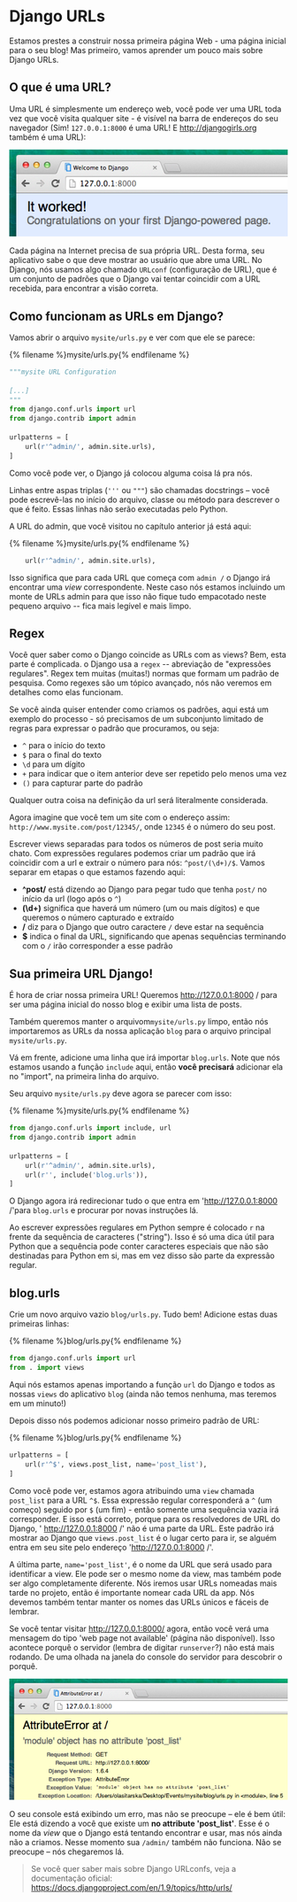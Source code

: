 # Django URLs

Estamos prestes a construir nossa primeira página Web - uma página inicial para o seu blog! Mas primeiro, vamos aprender um pouco mais sobre Django URLs.

## O que é uma URL?

Uma URL é simplesmente um endereço web, você pode ver uma URL toda vez que você visita qualquer site - é visível na barra de endereços do seu navegador (Sim! `127.0.0.1:8000` é uma URL! E http://djangogirls.org também é uma URL):

![Url](images/url.png)

Cada página na Internet precisa de sua própria URL. Desta forma, seu aplicativo sabe o que deve mostrar ao usuário que abre uma URL. No Django, nós usamos algo chamado `URLconf` (configuração de URL), que é um conjunto de padrões que o Django vai tentar coincidir com a URL recebida, para encontrar a visão correta.

## Como funcionam as URLs em Django?

Vamos abrir o arquivo `mysite/urls.py` e ver com que ele se parece:

{% filename %}mysite/urls.py{% endfilename %}
```python
"""mysite URL Configuration

[...]
"""
from django.conf.urls import url
from django.contrib import admin

urlpatterns = [
    url(r'^admin/', admin.site.urls),
]
```

Como você pode ver, o Django já colocou alguma coisa lá pra nós.

Linhas entre aspas triplas (`'''` ou `"""`)  são chamadas docstrings – você pode escrevê-las no início do arquivo, classe ou
método para descrever o que é feito. Essas linhas não serão executadas pelo Python.

A URL do admin, que você visitou no capítulo anterior já está aqui:

{% filename %}mysite/urls.py{% endfilename %}
```python
    url(r'^admin/', admin.site.urls),
```

Isso significa que para cada URL que começa com `admin /` o Django irá encontrar uma *view* correspondente. Neste caso nós estamos incluindo um monte de URLs admin para que isso não fique tudo empacotado neste pequeno arquivo -- fica mais legível e mais limpo.

## Regex

Você quer saber como o Django coincide as URLs com as views? Bem, esta parte é complicada. o Django usa a `regex` -- abreviação de "expressões regulares". Regex tem muitas (muitas!) normas que formam um padrão de pesquisa. Como regexes são um tópico avançado, nós não veremos em detalhes como elas funcionam.

Se você ainda quiser entender como criamos os padrões, aqui está um exemplo do processo - só precisamos de um subconjunto limitado de regras para expressar o padrão que procuramos, ou seja:

* `^` para o início do texto
* `$` para o final do texto
* `\d` para um dígito
* `+` para indicar que o item anterior deve ser repetido pelo menos uma vez 
* `()` para capturar parte do padrão

Qualquer outra coisa na definição da url será literalmente considerada.

Agora imagine que você tem um site com o endereço assim: `http://www.mysite.com/post/12345/`, onde `12345` é o número do seu post.

Escrever views separadas para todos os números de post seria muito chato. Com expressões regulares podemos criar um padrão que irá coincidir com a url e extrair o número para nós: `^post/(\d+)/$`. Vamos separar em etapas o que estamos fazendo aqui:

*   **^post/** está dizendo ao Django para pegar tudo que tenha `post/` no início da url (logo após o `^`)
*   **(\d+)** significa que haverá um número (um ou mais dígitos) e que queremos o número capturado e extraído
*   **/** diz para o Django que outro caractere `/` deve estar na sequência
*   **$** indica o final da URL, significando que apenas sequências terminando com o `/` irão corresponder a esse padrão

## Sua primeira URL Django!

É hora de criar nossa primeira URL! Queremos http://127.0.0.1:8000 / para ser uma página inicial do nosso blog e exibir uma lista de posts.

Também queremos manter o arquivom`mysite/urls.py` limpo, então nós importaremos as URLs da nossa aplicação `blog` para o arquivo principal `mysite/urls.py`.

Vá em frente, adicione uma linha que irá importar `blog.urls`. Note que nós estamos usando a função `include` aqui, então **você precisará** adicionar ela no "import", na primeira linha do arquivo.

Seu arquivo `mysite/urls.py` deve agora se parecer com isso:

{% filename %}mysite/urls.py{% endfilename %}
```python
from django.conf.urls import include, url
from django.contrib import admin

urlpatterns = [
    url(r'^admin/', admin.site.urls),
    url(r'', include('blog.urls')),
]
```

O Django agora irá redirecionar tudo o que entra em 'http://127.0.0.1:8000 /'para `blog.urls` e procurar por novas instruções lá.

Ao escrever expressões regulares em Python sempre é colocado `r` na frente da sequência de caracteres ("string"). Isso é só uma dica útil para Python que a sequência pode conter caracteres especiais que não são destinadas para Python em si, mas em vez disso são parte da expressão regular.

## blog.urls

Crie um novo arquivo vazio `blog/urls.py`. Tudo bem! Adicione estas duas primeiras linhas:

{% filename %}blog/urls.py{% endfilename %}
```python
from django.conf.urls import url
from . import views
```

Aqui nós estamos apenas importando a função `url` do Django e todos as nossas `views` do aplicativo `blog` (ainda não temos nenhuma, mas teremos em um minuto!)

Depois disso nós podemos adicionar nosso primeiro padrão de URL:

{% filename %}blog/urls.py{% endfilename %}
```python
urlpatterns = [
    url(r'^$', views.post_list, name='post_list'),
]
```

Como você pode ver, estamos agora atribuindo uma `view` chamada `post_list` para a URL `^$`. Essa expressão regular corresponderá a `^` (um começo) seguido por `$` (um fim) - então somente uma sequência vazia irá corresponder. E isso está correto, porque para os resolvedores de URL do Django, ' http://127.0.0.1:8000 /' não é uma parte da URL. Este padrão irá mostrar ao Django que `views.post_list` é o lugar certo para ir, se alguém entra em seu site pelo endereço 'http://127.0.0.1:8000 /'.

A última parte, `name='post_list'`, é o nome da URL que será usado para identificar a view. Ele pode ser o mesmo nome da view, mas também pode ser algo completamente diferente. Nós iremos usar URLs nomeadas mais tarde no projeto, então é importante nomear cada URL da app. Nós devemos também tentar manter os nomes das URLs únicos e fáceis de lembrar.

Se você tentar visitar http://127.0.0.1:8000/ agora, então você verá uma mensagem do tipo 'web page not available' (página não disponível). Isso acontece porquê o servidor (lembra de digitar `runserver`?) não está mais rodando. De uma olhada na janela do console do servidor para descobrir o porquê.

![Error](images/error1.png)

O seu console está exibindo um erro, mas não se preocupe – ele é bem útil: Ele está dizendo a você que existe um __no attribute 'post_list'__. Esse é o nome da *view* que o Django está tentando encontrar e usar, mas nós ainda não a criamos. Nesse momento sua `/admin/` também não funciona. Não se preocupe – nós chegaremos lá.

> Se você quer saber mais sobre Django URLconfs, veja a documentação oficial: https://docs.djangoproject.com/en/1.9/topics/http/urls/
